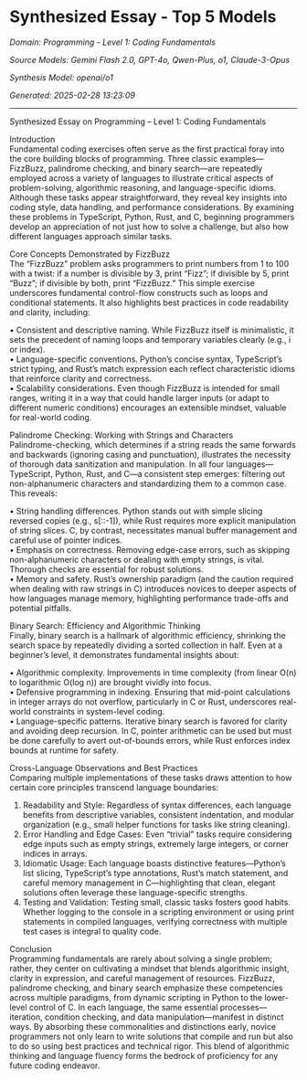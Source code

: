 # Synthesized Essay - Top 5 Models

_Domain: Programming - Level 1: Coding Fundamentals_

_Source Models: Gemini Flash 2.0, GPT-4o, Qwen-Plus, o1, Claude-3-Opus_

_Synthesis Model: openai/o1_

_Generated: 2025-02-28 13:23:09_

---

Synthesized Essay on Programming – Level 1: Coding Fundamentals

Introduction  
Fundamental coding exercises often serve as the first practical foray into the core building blocks of programming. Three classic examples—FizzBuzz, palindrome checking, and binary search—are repeatedly employed across a variety of languages to illustrate critical aspects of problem-solving, algorithmic reasoning, and language-specific idioms. Although these tasks appear straightforward, they reveal key insights into coding style, data handling, and performance considerations. By examining these problems in TypeScript, Python, Rust, and C, beginning programmers develop an appreciation of not just how to solve a challenge, but also how different languages approach similar tasks.

Core Concepts Demonstrated by FizzBuzz  
The “FizzBuzz” problem asks programmers to print numbers from 1 to 100 with a twist: if a number is divisible by 3, print “Fizz”; if divisible by 5, print “Buzz”; if divisible by both, print “FizzBuzz.” This simple exercise underscores fundamental control-flow constructs such as loops and conditional statements. It also highlights best practices in code readability and clarity, including:

• Consistent and descriptive naming. While FizzBuzz itself is minimalistic, it sets the precedent of naming loops and temporary variables clearly (e.g., i or index).  
• Language-specific conventions. Python’s concise syntax, TypeScript’s strict typing, and Rust’s match expression each reflect characteristic idioms that reinforce clarity and correctness.  
• Scalability considerations. Even though FizzBuzz is intended for small ranges, writing it in a way that could handle larger inputs (or adapt to different numeric conditions) encourages an extensible mindset, valuable for real-world coding.

Palindrome Checking: Working with Strings and Characters  
Palindrome-checking, which determines if a string reads the same forwards and backwards (ignoring casing and punctuation), illustrates the necessity of thorough data sanitization and manipulation. In all four languages—TypeScript, Python, Rust, and C—a consistent step emerges: filtering out non-alphanumeric characters and standardizing them to a common case. This reveals:

• String handling differences. Python stands out with simple slicing reversed copies (e.g., s[::-1]), while Rust requires more explicit manipulation of string slices. C, by contrast, necessitates manual buffer management and careful use of pointer indices.  
• Emphasis on correctness. Removing edge-case errors, such as skipping non-alphanumeric characters or dealing with empty strings, is vital. Thorough checks are essential for robust solutions.  
• Memory and safety. Rust’s ownership paradigm (and the caution required when dealing with raw strings in C) introduces novices to deeper aspects of how languages manage memory, highlighting performance trade-offs and potential pitfalls.

Binary Search: Efficiency and Algorithmic Thinking  
Finally, binary search is a hallmark of algorithmic efficiency, shrinking the search space by repeatedly dividing a sorted collection in half. Even at a beginner’s level, it demonstrates fundamental insights about:  

• Algorithmic complexity. Improvements in time complexity (from linear O(n) to logarithmic O(log n)) are brought vividly into focus.  
• Defensive programming in indexing. Ensuring that mid-point calculations in integer arrays do not overflow, particularly in C or Rust, underscores real-world constraints in system-level coding.  
• Language-specific patterns. Iterative binary search is favored for clarity and avoiding deep recursion. In C, pointer arithmetic can be used but must be done carefully to avert out-of-bounds errors, while Rust enforces index bounds at runtime for safety.

Cross-Language Observations and Best Practices  
Comparing multiple implementations of these tasks draws attention to how certain core principles transcend language boundaries:

1. Readability and Style: Regardless of syntax differences, each language benefits from descriptive variables, consistent indentation, and modular organization (e.g., small helper functions for tasks like string cleaning).  
2. Error Handling and Edge Cases: Even “trivial” tasks require considering edge inputs such as empty strings, extremely large integers, or corner indices in arrays.  
3. Idiomatic Usage: Each language boasts distinctive features—Python’s list slicing, TypeScript’s type annotations, Rust’s match statement, and careful memory management in C—highlighting that clean, elegant solutions often leverage these language-specific strengths.  
4. Testing and Validation: Testing small, classic tasks fosters good habits. Whether logging to the console in a scripting environment or using print statements in compiled languages, verifying correctness with multiple test cases is integral to quality code.

Conclusion  
Programming fundamentals are rarely about solving a single problem; rather, they center on cultivating a mindset that blends algorithmic insight, clarity in expression, and careful management of resources. FizzBuzz, palindrome checking, and binary search emphasize these competencies across multiple paradigms, from dynamic scripting in Python to the lower-level control of C. In each language, the same essential processes—iteration, condition checking, and data manipulation—manifest in distinct ways. By absorbing these commonalities and distinctions early, novice programmers not only learn to write solutions that compile and run but also to do so using best practices and technical rigor. This blend of algorithmic thinking and language fluency forms the bedrock of proficiency for any future coding endeavor.